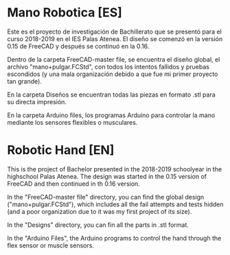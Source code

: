 # Mano Robotica [ES]

Este es el proyecto de investigación de Bachillerato que se presentó para el curso 2018-2019 en el IES Palas Atenea.
El diseño se comenzó en la versión 0.15 de FreeCAD y después se continuó en la 0.16.

Dentro de la carpeta FreeCAD-master file, se encuentra el diseño global, el archivo "mano+pulgar.FCStd", con todos los intentos fallidos y pruebas escondidos (y una mala organización debido a que fue mi primer proyecto tan grande).

En la carpeta Diseños se encuentran todas las piezas en formato .stl para su directa impresión.

En la carpeta Arduino files, los programas Arduino para controlar la mano mediante los sensores flexibles o musculares.



# Robotic Hand [EN]

This is the project of Bachelor presented in the 2018-2019 schoolyear in the highschool Palas Atenea.
The design was started in the 0.15 version of FreeCAD and then continued in th 0.16 version.

In the "FreeCAD-master file" directory, you can find the global design ("mano+pulgar.FCStd"), which includes all the fail attempts and tests hidden (and a poor organization due to it was my first project of its size).

In the "Designs" directory, you can fin all the parts in .stl format.

In the "Arduino Files", the Arduino programs to control the hand through the flex sensor or muscle sensors.
